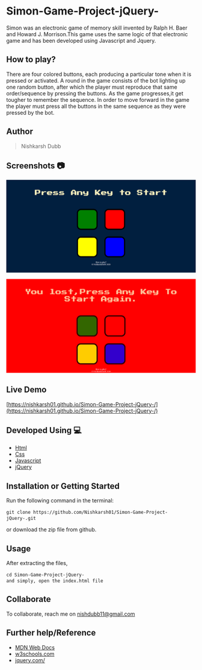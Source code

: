 # Simon-Game-Project-jQuery-
Simon was an electronic game of memory skill invented by Ralph H. Baer and Howard J. Morrison.This game uses the same logic of that electronic game and has been developed using Javascript and Jquery.

## How to play?

There are four colored buttons, each producing a particular tone when it is pressed or activated. A round in the game consists of the bot lighting up one random button, after which the player must reproduce that same order/sequence by pressing the buttons. As the game progresses,it get tougher to remember the sequence. In order to move forward in the game the player must press all the buttons in the same sequence as they were pressed by the bot.

## Author 
> Nishkarsh Dubb

## Screenshots 📷
![Game Screenshot Beginning](screenshots/1.png)

![Game Screenshot Lost](screenshots/3.png)


## Live Demo 

 [https://nishkarsh01.github.io/Simon-Game-Project-jQuery-/](https://nishkarsh01.github.io/Simon-Game-Project-jQuery-/)

## Developed Using 💻

+ [Html](https://developer.mozilla.org/en-US/docs/Web/HTML)
+ [Css](https://developer.mozilla.org/en-US/docs/Web/CSS)
+ [Javascript](https://developer.mozilla.org/en-US/docs/Web/javascript)
+ [jQuery](https://jquery.com/)


## Installation or Getting Started

Run the following command in the terminal:

	git clone https://github.com/Nishkarsh01/Simon-Game-Project-jQuery-.git
or download the zip file from github.
    

## Usage
After extracting the files,

    cd Simon-Game-Project-jQuery-
    and simply, open the index.html file

## Collaborate
To collaborate, reach me on [nishdubb11@gmail.com]()

## Further help/Reference

+ [MDN Web Docs](https://developer.mozilla.org/en-US/)
+ [w3schools.com](https://www.w3schools.com/)
+ [jquery.com/](https://jquery.com/)
    








